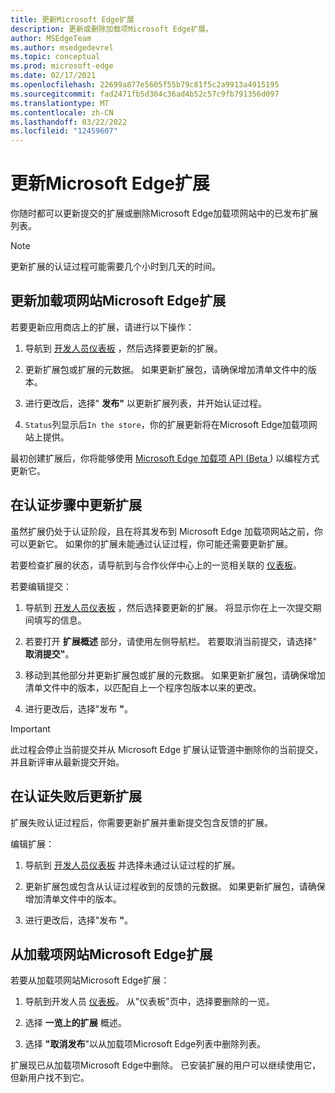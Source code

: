 ```yaml
---
title: 更新Microsoft Edge扩展
description: 更新或删除加载项Microsoft Edge扩展。
author: MSEdgeTeam
ms.author: msedgedevrel
ms.topic: conceptual
ms.prod: microsoft-edge
ms.date: 02/17/2021
ms.openlocfilehash: 22699a877e5605f55b79c81f5c2a9913a4915195
ms.sourcegitcommit: fad2471fb5d304c36ad4b52c57c9fb791356d097
ms.translationtype: MT
ms.contentlocale: zh-CN
ms.lasthandoff: 03/22/2022
ms.locfileid: "12459607"
---
```

# <a name="update-a-microsoft-edge-extension"></a>更新Microsoft Edge扩展

你随时都可以更新提交的扩展或删除Microsoft Edge加载项网站中的已发布扩展列表。

> [!NOTE]
> 更新扩展的认证过程可能需要几个小时到几天的时间。


<!-- ====================================================================== -->
## <a name="update-an-existing-extension-in-the-microsoft-edge-add-ons-website"></a>更新加载项网站Microsoft Edge扩展

若要更新应用商店上的扩展，请进行以下操作：

1.  导航到 [开发人员仪表板](https://partner.microsoft.com/dashboard/microsoftedge/public/login?ref=dd) ，然后选择要更新的扩展。

1.  更新扩展包或扩展的元数据。  如果更新扩展包，请确保增加清单文件中的版本。

2.  进行更改后，选择" **发布"** 以更新扩展列表，并开始认证过程。

3.  `Status`列显示后`In the store`，你的扩展更新将在Microsoft Edge加载项网站上提供。

最初创建扩展后，你将能够使用 [Microsoft Edge 加载项 API (Beta ](api/using-addons-api.md)) 以编程方式更新它。



<!-- ====================================================================== -->
## <a name="update-your-extension-during-the-certification-step"></a>在认证步骤中更新扩展

虽然扩展仍处于认证阶段，且在将其发布到 Microsoft Edge 加载项网站之前，你可以更新它。 如果你的扩展未能通过认证过程，你可能还需要更新扩展。

若要检查扩展的状态，请导航到与合作伙伴中心上的一览相关联的 [仪表板](https://partner.microsoft.com/dashboard/microsoftedge/public/login?ref=dd)。

若要编辑提交：

1.  导航到 [开发人员仪表板](https://partner.microsoft.com/dashboard/microsoftedge/public/login?ref=dd) ，然后选择要更新的扩展。  将显示你在上一次提交期间填写的信息。

1.  若要打开 **扩展概述** 部分，请使用左侧导航栏。  若要取消当前提交，请选择" **取消提交"**。

1.  移动到其他部分并更新扩展包或扩展的元数据。  如果更新扩展包，请确保增加清单文件中的版本，以匹配自上一个程序包版本以来的更改。

2.  进行更改后，选择"发布 **"**。

> [!IMPORTANT]
> 此过程会停止当前提交并从 Microsoft Edge 扩展认证管道中删除你的当前提交，并且新评审从最新提交开始。


<!-- ====================================================================== -->
## <a name="update-your-extension-after-it-failed-the-certification"></a>在认证失败后更新扩展

扩展失败认证过程后，你需要更新扩展并重新提交包含反馈的扩展。

编辑扩展：

1.  导航到 [开发人员仪表板](https://partner.microsoft.com/dashboard/microsoftedge/public/login?ref=dd) 并选择未通过认证过程的扩展。

1.  更新扩展包或包含从认证过程收到的反馈的元数据。  如果更新扩展包，请确保增加清单文件中的版本。

2.  进行更改后，选择"发布 **"**。


<!-- ====================================================================== -->
## <a name="remove-an-extension-from-the-microsoft-edge-add-ons-website"></a>从加载项网站Microsoft Edge扩展

若要从加载项网站Microsoft Edge扩展：

1.  导航到开发人员 [仪表板](https://partner.microsoft.com/dashboard/microsoftedge/public/login?ref=dd)。  从"仪表板"页中，选择要删除的一览。

1.  选择 **一览上的扩展** 概述。

1.  选择 **"取消发布**"以从加载项Microsoft Edge列表中删除列表。

扩展现已从加载项Microsoft Edge中删除。  已安装扩展的用户可以继续使用它，但新用户找不到它。
